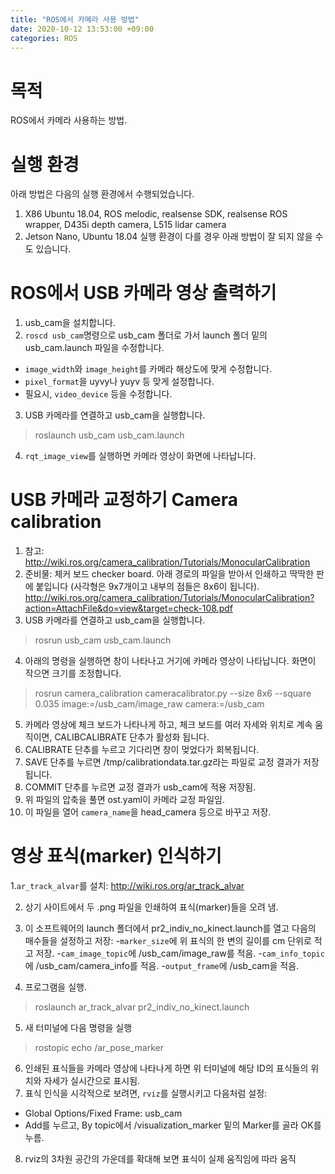 ```yaml
---
title: "ROS에서 카메라 사용 방법"
date: 2020-10-12 13:53:00 +09:00
categories: ROS
---
```


# 목적
ROS에서 카메라 사용하는 방법.

# 실행 환경
아래 방법은 다음의 실행 환경에서 수행되었습니다.   
1) X86 Ubuntu 18.04, ROS melodic, realsense SDK, realsense ROS wrapper, D435i depth camera, L515 lidar camera   
2) Jetson Nano, Ubuntu 18.04
실행 환경이 다를 경우 아래 방법이 잘 되지 않을 수도 있습니다.

# ROS에서 USB 카메라 영상 출력하기
1. usb_cam을 설치합니다.
2. `roscd usb_cam`명령으로 usb_cam 폴더로 가서 launch 폴더 밑의 usb_cam.launch 파일을 수정합니다.
- `image_width`와 `image_height`를 카메라 해상도에 맞게 수정합니다.
- `pixel_format`을 uyvy나 yuyv 등 맞게 설정합니다.
- 필요시, `video_device` 등을 수정합니다.
3. USB 카메라를 연결하고 usb_cam을 실행합니다.
> roslaunch usb_cam usb_cam.launch
4. `rqt_image_view`를 실행하면 카메라 영상이 화면에 나타납니다.

# USB 카메라 교정하기 Camera calibration
1. 참고: http://wiki.ros.org/camera_calibration/Tutorials/MonocularCalibration
2. 준비물: 체커 보드 checker board. 아래 경로의 파일을 받아서 인쇄하고 딱딱한 판에 붙입니다 (사각형은 9x7개이고 내부의 점들은 8x6이 됩니다).
http://wiki.ros.org/camera_calibration/Tutorials/MonocularCalibration?action=AttachFile&do=view&target=check-108.pdf
3. USB 카메라를 연결하고 usb_cam을 실행합니다.
> rosrun usb_cam usb_cam.launch
4. 아래의 명령을 실행하면 창이 나타나고 거기에 카메라 영상이 나타납니다. 화면이 작으면 크기를 조정합니다.
> rosrun camera_calibration cameracalibrator.py --size 8x6 --square 0.035 image:=/usb_cam/image_raw camera:=/usb_cam
5. 카메라 영상에 체크 보드가 나타나게 하고, 체크 보드를 여러 자세와 위치로 계속 움직이면, CALIBCALIBRATE 단추가 활성화 됩니다.
6. CALIBRATE 단추를 누르고 기다리면 창이 멎었다가 회복됩니다.
7. SAVE 단추를 누르면 /tmp/calibrationdata.tar.gz라는 파일로 교정 결과가 저장됩니다.
8. COMMIT 단추를 누르면 교정 결과가 usb_cam에 적용 저장됨.
9. 위 파일의 압축을 풀면 ost.yaml이 카메라 교정 파일임.
10. 이 파일을 열어 `camera_name`을 head_camera 등으로 바꾸고 저장.

# 영상 표식(marker) 인식하기

1.`ar_track_alvar`를 설치: http://wiki.ros.org/ar_track_alvar

2. 상기 사이트에서 두 .png 파일을 인쇄하여 표식(marker)들을 오려 냄. 

3. 이 소프트웨어의 launch 폴더에서 pr2_indiv_no_kinect.launch를 열고 다음의 매수들을 설정하고 저장:
-`marker_size`에 위 표식의 한 변의 길이를 cm 단위로 적고 저장.
-`cam_image_topic`에 /usb_cam/image_raw를 적음.
-`cam_info_topic`에 /usb_cam/camera_info를 적음.
-`output_frame`에 /usb_cam을 적음.

4. 프로그램을 실행.
> roslaunch ar_track_alvar pr2_indiv_no_kinect.launch
5. 새 터미널에 다음 명령을 실행
> rostopic echo /ar_pose_marker
6. 인쇄된 표식들을 카메라 영상에 나타나게 하면 위 터미널에 해당 ID의 표식들의 위치와 자세가 실시간으로 표시됨.
7. 표식 인식을 시각적으로 보려면, `rviz`를 실행시키고 다음처럼 설정:
- Global Options/Fixed Frame: usb_cam
- Add를 누르고, By topic에서 /visualization_marker 밑의 Marker를 골라 OK를 누름.
8. rviz의 3차원 공간의 가운데를 확대해 보면 표식이 실제 움직임에 따라 움직
